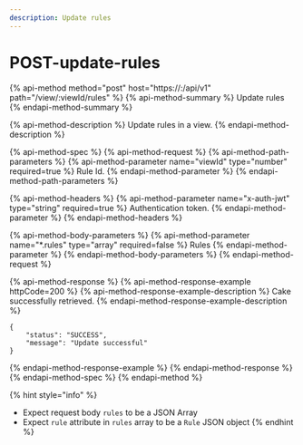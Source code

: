 ```yaml
---
description: Update rules
---
```


# POST-update-rules

{% api-method method="post" host="https://<host>:<port>/api/v1" path="/view/:viewId/rules" %}
{% api-method-summary %}
Update rules
{% endapi-method-summary %}

{% api-method-description %}
Update rules in a view.
{% endapi-method-description %}

{% api-method-spec %}
{% api-method-request %}
{% api-method-path-parameters %}
{% api-method-parameter name="viewId" type="number" required=true %}
Rule Id.
{% endapi-method-parameter %}
{% endapi-method-path-parameters %}

{% api-method-headers %}
{% api-method-parameter name="x-auth-jwt" type="string" required=true %}
Authentication token.
{% endapi-method-parameter %}
{% endapi-method-headers %}

{% api-method-body-parameters %}
{% api-method-parameter name="\*.rules" type="array" required=false %}
Rules
{% endapi-method-parameter %}
{% endapi-method-body-parameters %}
{% endapi-method-request %}

{% api-method-response %}
{% api-method-response-example httpCode=200 %}
{% api-method-response-example-description %}
Cake successfully retrieved.
{% endapi-method-response-example-description %}

```
{
    "status": "SUCCESS",
    "message": "Update successful"
}
```
{% endapi-method-response-example %}
{% endapi-method-response %}
{% endapi-method-spec %}
{% endapi-method %}

{% hint style="info" %}
* Expect request body `rules` to be a JSON Array
* Expect `rule` attribute in `rules` array to be a `Rule` JSON object
{% endhint %}

